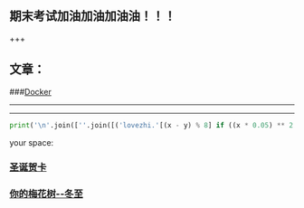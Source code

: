 ## 期末考试加油加油加油油！！！ 





+++



## 文章：

###[Docker](Docker.md)



----

---



```python
print('\n'.join([''.join([('lovezhi.'[(x - y) % 8] if ((x * 0.05) ** 2 + (y * 0.1) ** 2 - 1) ** 3 - (x * 0.05) ** 2 * (y * 0.1) ** 3 <= 0 else ' ') for x in range(-30, 30)]) for y in range(15, -15, -1)]))
```



your space:

### [圣诞贺卡](/Merry_Christmas/index.html)

### [你的梅花树--冬至](/DongZhi/index.md)